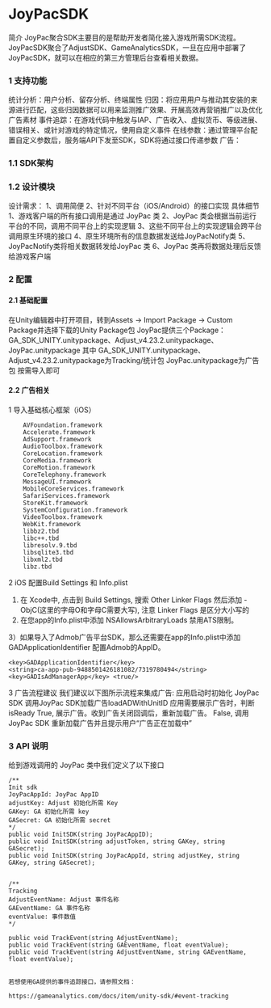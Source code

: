 # JoyPacSDK
简介
JoyPac聚合SDK主要目的是帮助开发者简化接入游戏所需SDK流程。JoyPacSDK聚合了AdjustSDK、GameAnalyticsSDK，一旦在应用中部署了JoyPacSDK，就可以在相应的第三方管理后台查看相关数据。
### 1 支持功能
统计分析：用户分析、留存分析、终端属性
归因：将应用用户与推动其安装的来源进行匹配，这些归因数据可以用来监测推广效果、开展高效再营销推广以及优化广告素材
事件追踪：在游戏代码中触发与IAP、广告收入、虚拟货币、等级进展、错误相关、或针对游戏的特定情况，使用自定义事件
在线参数：通过管理平台配置自定义参数后，服务端API下发至SDK，SDK将通过接口传递参数
广告：

### 1.1 SDK架构

### 1.2 设计模块
设计需求：
1、调用简便
2、针对不同平台（iOS/Android）的接口实现
具体细节
1、游戏客户端的所有接口调用是通过 JoyPac 类
2、JoyPac 类会根据当前运行平台的不同，调用不同平台上的实现逻辑
3、这些不同平台上的实现逻辑会跨平台调用原生环境的接口
4、原生环境所有的信息数据发送给JoyPacNotify类
5、JoyPacNotify类将相关数据转发给JoyPac 类
6、JoyPac 类再将数据处理后反馈给游戏客户端

### 2 配置
#### 2.1 基础配置
在Unity编辑器中打开项目，转到Assets → Import Package → Custom Package并选择下载的Unity Package包
JoyPac提供三个Package：GA_SDK_UNITY.unitypackage、Adjust_v4.23.2.unitypackage、JoyPac.unitypackage
其中
GA_SDK_UNITY.unitypackage、Adjust_v4.23.2.unitypackage为Tracking/统计包
JoyPac.unitypackage为广告包
按需导入即可

#### 2.2 广告相关
1  导入基础核心框架（iOS）
        
        AVFoundation.framework
        Accelerate.framework
        AdSupport.framework
        AudioToolbox.framework
        CoreLocation.framework
        CoreMedia.framework
        CoreMotion.framework
        CoreTelephony.framework
        MessageUI.framework
        MobileCoreServices.framework
        SafariServices.framework
        StoreKit.framework
        SystemConfiguration.framework
        VideoToolbox.framework
        WebKit.framework
        libbz2.tbd
        libc++.tbd
        libresolv.9.tbd
        libsqlite3.tbd
        libxml2.tbd
        libz.tbd
        
2 iOS 配置Build Settings 和 Info.plist

1) 在 Xcode中, 点击到 Build Settings, 搜索 Other Linker Flags 然后添加 -ObjC(这里的字母O和字母C需要大写), 注意 Linker Flags 是区分大小写的
2) 在您app的Info.plist中添加 NSAllowsArbitraryLoads 禁用ATS限制。


3）如果导入了Admob广告平台SDK，那么还需要在app的Info.plist中添加 GADApplicationIdentifier 配置Admob的AppID。

    <key>GADApplicationIdentifier</key>
    <string>ca-app-pub-9488501426181082/7319780494</string>
    <key>GADIsAdManagerApp</key> <true/>
    
    
3 广告流程建议
我们建议以下图所示流程来集成广告:
应用启动时初始化 JoyPac SDK
调用JoyPac SDK加载广告loadADWithUnitID
应用需要展示广告时，判断isReady
True, 展示广告。收到广告关闭回调后，重新加载广告。
False, 调用JoyPac SDK 重新加载广告并且提示用户“广告正在加载中”

### 3 API 说明
给到游戏调用的 JoyPac 类中我们定义了以下接口

    /**
    Init sdk
    JoyPacAppId: JoyPac AppID
    adjustKey: Adjust 初始化所需 Key
    GAKey: GA 初始化所需 key
    GASecret: GA 初始化所需 secret
    */
    public void InitSDK(string JoyPacAppID);
    public void InitSDK(string adjustToken, string GAKey, string GASecret);
    public void InitSDK(string JoyPacAppId, string adjustKey, string GAKey, string GASecret);


    /**
    Tracking
    AdjustEventName: Adjust 事件名称
    GAEventName: GA 事件名称
    eventValue: 事件数值
    */

    public void TrackEvent(string AdjustEventName);
    public void TrackEvent(string GAEventName, float eventValue);
    public void TrackEvent(string AdjustEventName, string GAEventName, float eventValue);


    若想使用GA提供的事件追踪接口，请参照文档：

    https://gameanalytics.com/docs/item/unity-sdk/#event-tracking
    
    

